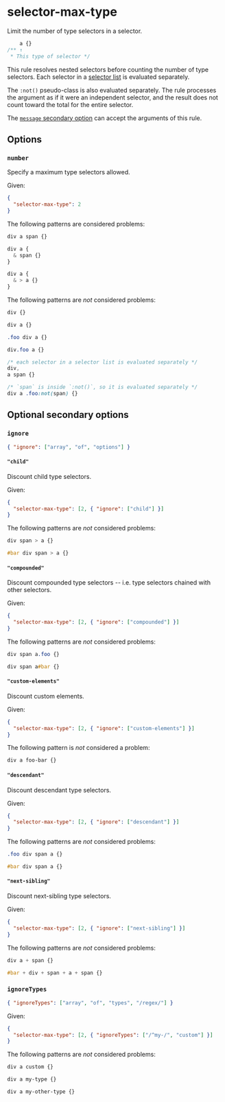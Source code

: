 # selector-max-type

Limit the number of type selectors in a selector.

<!-- prettier-ignore -->
```css
    a {}
/** ↑
 * This type of selector */
```

This rule resolves nested selectors before counting the number of type selectors. Each selector in a [selector list](https://www.w3.org/TR/selectors4/#selector-list) is evaluated separately.

The `:not()` pseudo-class is also evaluated separately. The rule processes the argument as if it were an independent selector, and the result does not count toward the total for the entire selector.

The [`message` secondary option](../../../docs/user-guide/configure.md#message) can accept the arguments of this rule.

## Options

### `number`

Specify a maximum type selectors allowed.

Given:

```json
{
  "selector-max-type": 2
}
```

The following patterns are considered problems:

<!-- prettier-ignore -->
```css
div a span {}
```

<!-- prettier-ignore -->
```css
div a {
  & span {}
}
```

<!-- prettier-ignore -->
```css
div a {
  & > a {}
}
```

The following patterns are _not_ considered problems:

<!-- prettier-ignore -->
```css
div {}
```

<!-- prettier-ignore -->
```css
div a {}
```

<!-- prettier-ignore -->
```css
.foo div a {}
```

<!-- prettier-ignore -->
```css
div.foo a {}
```

<!-- prettier-ignore -->
```css
/* each selector in a selector list is evaluated separately */
div,
a span {}
```

<!-- prettier-ignore -->
```css
/* `span` is inside `:not()`, so it is evaluated separately */
div a .foo:not(span) {}
```

## Optional secondary options

### `ignore`

```json
{ "ignore": ["array", "of", "options"] }
```

#### `"child"`

Discount child type selectors.

Given:

```json
{
  "selector-max-type": [2, { "ignore": ["child"] }]
}
```

The following patterns are _not_ considered problems:

<!-- prettier-ignore -->
```css
div span > a {}
```

<!-- prettier-ignore -->
```css
#bar div span > a {}
```

#### `"compounded"`

Discount compounded type selectors -- i.e. type selectors chained with other selectors.

Given:

```json
{
  "selector-max-type": [2, { "ignore": ["compounded"] }]
}
```

The following patterns are _not_ considered problems:

<!-- prettier-ignore -->
```css
div span a.foo {}
```

<!-- prettier-ignore -->
```css
div span a#bar {}
```

#### `"custom-elements"`

Discount custom elements.

Given:

```json
{
  "selector-max-type": [2, { "ignore": ["custom-elements"] }]
}
```

The following pattern is _not_ considered a problem:

<!-- prettier-ignore -->
```css
div a foo-bar {}
```

#### `"descendant"`

Discount descendant type selectors.

Given:

```json
{
  "selector-max-type": [2, { "ignore": ["descendant"] }]
}
```

The following patterns are _not_ considered problems:

<!-- prettier-ignore -->
```css
.foo div span a {}
```

<!-- prettier-ignore -->
```css
#bar div span a {}
```

#### `"next-sibling"`

Discount next-sibling type selectors.

Given:

```json
{
  "selector-max-type": [2, { "ignore": ["next-sibling"] }]
}
```

The following patterns are _not_ considered problems:

<!-- prettier-ignore -->
```css
div a + span {}
```

<!-- prettier-ignore -->
```css
#bar + div + span + a + span {}
```

### `ignoreTypes`

```json
{ "ignoreTypes": ["array", "of", "types", "/regex/"] }
```

Given:

```json
{
  "selector-max-type": [2, { "ignoreTypes": ["/^my-/", "custom"] }]
}
```

The following patterns are _not_ considered problems:

<!-- prettier-ignore -->
```css
div a custom {}
```

<!-- prettier-ignore -->
```css
div a my-type {}
```

<!-- prettier-ignore -->
```css
div a my-other-type {}
```
